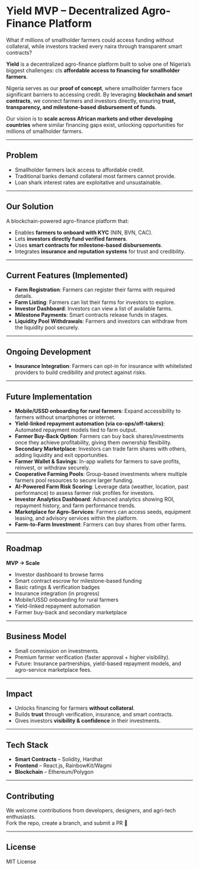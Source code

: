 #  Yield MVP – Decentralized Agro-Finance Platform

What if millions of smallholder farmers could access funding without collateral, while investors tracked every naira through transparent smart contracts?

**Yield** is a decentralized agro-finance platform built to solve one of Nigeria’s biggest challenges: cls
**affordable access to financing for smallholder farmers**.  

Nigeria serves as our **proof of concept**, where smallholder farmers face significant barriers to accessing credit. By leveraging **blockchain and smart contracts**, we connect farmers and investors directly, ensuring **trust, transparency, and milestone-based disbursement of funds**.  

Our vision is to **scale across African markets and other developing countries** where similar financing gaps exist, unlocking opportunities for millions of smallholder farmers.


---

##  Problem
- Smallholder farmers lack access to affordable credit.
- Traditional banks demand collateral most farmers cannot provide.
- Loan shark interest rates are exploitative and unsustainable.

---

##  Our Solution
A blockchain-powered agro-finance platform that:
- Enables **farmers to onboard with KYC** (NIN, BVN, CAC).
- Lets **investors directly fund verified farmers**.
- Uses **smart contracts for milestone-based disbursements**.
- Integrates **insurance and reputation systems** for trust and credibility.

---

##  Current Features (Implemented)
 
-  **Farm Registration**: Farmers can register their farms with required details.  
-  **Farm Listing**: Farmers can list their farms for investors to explore.  
-  **Investor Dashboard**: Investors can view a list of available farms.  
-  **Milestone Payments**: Smart contracts release funds in stages.  
-  **Liquidity Pool Withdrawals**: Farmers and investors can withdraw from the liquidity pool securely.  

---

## Ongoing Development
-  **Insurance Integration**: Farmers can opt-in for insurance with whitelisted providers to build credibility and protect against risks.

---

##  Future Implementation
-  **Mobile/USSD onboarding for rural farmers**: Expand accessibility to farmers without smartphones or internet.  
-  **Yield-linked repayment automation (via co-ops/off-takers)**: Automated repayment models tied to farm output.  
-  **Farmer Buy-Back Option**: Farmers can buy back shares/investments once they achieve profitability, giving them ownership flexibility.  
-  **Secondary Marketplace**: Investors can trade farm shares with others, adding liquidity and exit opportunities.  
-  **Farmer Wallet & Savings**: In-app wallets for farmers to save profits, reinvest, or withdraw securely.  
-  **Cooperative Farming Pools**: Group-based investments where multiple farmers pool resources to secure larger funding.  
-  **AI-Powered Farm Risk Scoring**: Leverage data (weather, location, past performance) to assess farmer risk profiles for investors.  
-  **Investor Analytics Dashboard**: Advanced analytics showing ROI, repayment history, and farm performance trends.  
-  **Marketplace for Agro-Services**: Farmers can access seeds, equipment leasing, and advisory services within the platform. 
-  **Farm-to-Farm Investment**: Farmers can buy shares from other farms.  

---

## Roadmap
**MVP → Scale**
 
-  Investor dashboard to browse farms  
-  Smart contract escrow for milestone-based funding  
-  Basic ratings & verification badges  
-  Insurance integration (in progress)  
-  Mobile/USSD onboarding for rural farmers  
-  Yield-linked repayment automation  
-  Farmer buy-back and secondary marketplace  

---

## Business Model
- Small commission on investments.  
- Premium farmer verification (faster approval + higher visibility).  
- Future: Insurance partnerships, yield-based repayment models, and agro-service marketplace fees.  

---

## Impact
- Unlocks financing for farmers **without collateral**.  
- Builds **trust** through verification, insurance, and smart contracts.  
- Gives investors **visibility & confidence** in their investments.  

---

## Tech Stack
- **Smart Contracts** – Solidity, Hardhat  
- **Frontend** – React.js, RainbowKit/Wagmi  
- **Blockchain** – Ethereum/Polygon  

---

##  Contributing
We welcome contributions from developers, designers, and agri-tech enthusiasts.  
Fork the repo, create a branch, and submit a PR 🚀  

---

##  License
MIT License
